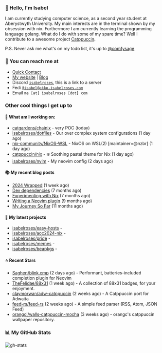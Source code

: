 ### 👋 Hello, I'm Isabel

I am currently studying computer science, as a second year student at Aberystwyth University. My main interests are in the terminal shown by my obsession with nix. Furthermore I am currently learning the programming language golang.
What do I do with some of my spare time? Well I contribute to a awesome project [Catppuccin](https://github.com/catppuccin/catppuccin).

P.S. Never ask me what's on my todo list, it's up to [@comfysage](https://github.com/comfysage)

### 📧 You can reach me at

* [Quick Contact](https://isabel.contact)
* [My website](https://isabelroses.com) | [Blog](https://isabelroses.com/blog)
* Discord [`isabelroses`](https://discord.gg/8RVhHeJH3x), this is a link to a server
* Fedi [`@isabel@akko.isabelroses.com`](https://akko.isabelroses.com/isabel)
* Email `me [at] isabelroses [dot] com`

### Other cool things I get up to

#### 👷 What am I working on:


- [catgardens/chainix](https://github.com/catgardens/chainix) - very POC (today)
- [isabelroses/dotfiles](https://github.com/isabelroses/dotfiles) - Our over complex system configurations  (1 day ago)
- [nix-community/NixOS-WSL](https://github.com/nix-community/NixOS-WSL) - NixOS on WSL(2) [maintainer=@nzbr]  (1 day ago)
- [catppuccin/nix](https://github.com/catppuccin/nix) - ❄️ Soothing pastel theme for Nix (1 day ago)
- [isabelroses/nvim](https://github.com/isabelroses/nvim) - My neovim config (2 days ago)

#### 📚 My recent blog posts

- [2024 Wrapped](https://isabelroses.com/blog/2024-wrapped-9) (1 week ago)
- [Dev dependencies](https://isabelroses.com/blog/nix-shells-8) (7 months ago)
- [Experimenting with Nix](https://isabelroses.com/blog/experimenting-with-nix-7) (7 months ago)
- [Writing a Neovim plugin](https://isabelroses.com/blog/writing-a-neovim-plugin-6) (9 months ago)
- [My Journey So Far](https://isabelroses.com/blog/my-journey-so-far-5) (11 months ago)

#### 🌱 My latest projects

- [isabelroses/easy-hosts](https://github.com/isabelroses/easy-hosts) - 
- [isabelroses/aoc2024-nix](https://github.com/isabelroses/aoc2024-nix) - 
- [isabelroses/pride](https://github.com/isabelroses/pride) - 
- [isabelroses/memes](https://github.com/isabelroses/memes) - 
- [isabelroses/beapkgs](https://github.com/isabelroses/beapkgs) - 

#### ⭐ Recent Stars

- [Saghen/blink.cmp](https://github.com/Saghen/blink.cmp) (2 days ago) - Performant, batteries-included completion plugin for Neovim 
- [TheFelidae/88x31](https://github.com/TheFelidae/88x31) (1 week ago) - A collection of 88x31 badges, for your enjoyment.
- [claymorwan/adw-catppuccin](https://github.com/claymorwan/adw-catppuccin) (2 weeks ago) - A Catppuccin port for Adwaita
- [feed-rs/feed-rs](https://github.com/feed-rs/feed-rs) (2 weeks ago) - A simple feed parser (RSS, Atom, JSON Feed)
- [orangci/walls-catppuccin-mocha](https://github.com/orangci/walls-catppuccin-mocha) (3 weeks ago) - orangc&#39;s catppuccin wallpaper repository.


### 📊 My GitHub Stats

![gh-stats](https://github-readme-stats-one-bice.vercel.app/api?username=isabelroses&include_all_commits=true&show_icons=true&bg_color=1e1e2e&text_color=cdd6f4&icon_color=cba6f7&title_color=94e2d5&border_color=313244&role=OWNER,ORGANIZATION_MEMBER)


